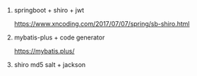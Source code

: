 1. springboot + shiro + jwt

    https://www.xncoding.com/2017/07/07/spring/sb-shiro.html

2. mybatis-plus + code generator
    
    https://mybatis.plus/
    
3. shiro md5 salt + jackson

